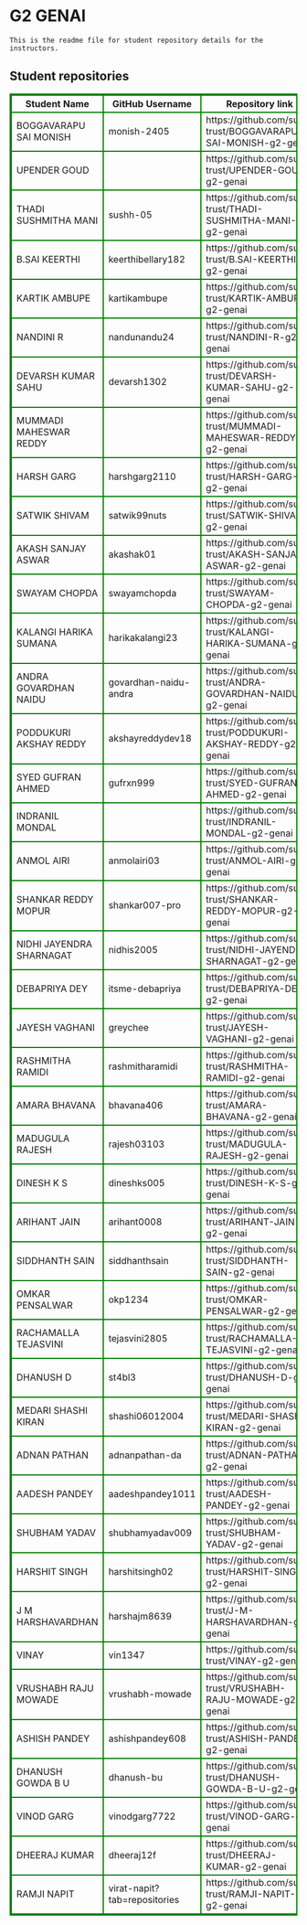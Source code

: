 # G2 GENAI
    This is the readme file for student repository details for the instructors.
## Student repositories 
<table style="border : 2px solid green; width:100%;">
<tr >
<th style="border : 2px solid green;">Student Name</th>
<th style="border : 2px solid green;">GitHub Username</th>
<th style="border : 2px solid green;">Repository link</th>
</tr>
<tr style="border : 2px solid green;">
<td style="border : 2px solid green;">BOGGAVARAPU SAI MONISH</td> 

<td style="border : 2px solid green;">monish-2405</td> 

<td style="border : 2px solid green;">https://github.com/sure-trust/BOGGAVARAPU-SAI-MONISH-g2-genai</td> 
</tr>

<tr style="border : 2px solid green;">
<td style="border : 2px solid green;">UPENDER GOUD</td> 

<td style="border : 2px solid green;"></td> 

<td style="border : 2px solid green;">https://github.com/sure-trust/UPENDER-GOUD-g2-genai</td> 
</tr>

<tr style="border : 2px solid green;">
<td style="border : 2px solid green;">THADI SUSHMITHA MANI</td> 

<td style="border : 2px solid green;">sushh-05</td> 

<td style="border : 2px solid green;">https://github.com/sure-trust/THADI-SUSHMITHA-MANI-g2-genai</td> 
</tr>

<tr style="border : 2px solid green;">
<td style="border : 2px solid green;">B.SAI KEERTHI</td> 

<td style="border : 2px solid green;">keerthibellary182</td> 

<td style="border : 2px solid green;">https://github.com/sure-trust/B.SAI-KEERTHI-g2-genai</td> 
</tr>

<tr style="border : 2px solid green;">
<td style="border : 2px solid green;">KARTIK AMBUPE</td> 

<td style="border : 2px solid green;">kartikambupe</td> 

<td style="border : 2px solid green;">https://github.com/sure-trust/KARTIK-AMBUPE-g2-genai</td> 
</tr>

<tr style="border : 2px solid green;">
<td style="border : 2px solid green;">NANDINI R</td> 

<td style="border : 2px solid green;">nandunandu24</td> 

<td style="border : 2px solid green;">https://github.com/sure-trust/NANDINI-R-g2-genai</td> 
</tr>

<tr style="border : 2px solid green;">
<td style="border : 2px solid green;">DEVARSH KUMAR SAHU</td> 

<td style="border : 2px solid green;">devarsh1302</td> 

<td style="border : 2px solid green;">https://github.com/sure-trust/DEVARSH-KUMAR-SAHU-g2-genai</td> 
</tr>

<tr style="border : 2px solid green;">
<td style="border : 2px solid green;">MUMMADI MAHESWAR REDDY</td> 

<td style="border : 2px solid green;"></td> 

<td style="border : 2px solid green;">https://github.com/sure-trust/MUMMADI-MAHESWAR-REDDY-g2-genai</td> 
</tr>

<tr style="border : 2px solid green;">
<td style="border : 2px solid green;">HARSH GARG</td> 

<td style="border : 2px solid green;">harshgarg2110</td> 

<td style="border : 2px solid green;">https://github.com/sure-trust/HARSH-GARG-g2-genai</td> 
</tr>

<tr style="border : 2px solid green;">
<td style="border : 2px solid green;">SATWIK SHIVAM</td> 

<td style="border : 2px solid green;">satwik99nuts</td> 

<td style="border : 2px solid green;">https://github.com/sure-trust/SATWIK-SHIVAM-g2-genai</td> 
</tr>

<tr style="border : 2px solid green;">
<td style="border : 2px solid green;">AKASH SANJAY ASWAR</td> 

<td style="border : 2px solid green;">akashak01</td> 

<td style="border : 2px solid green;">https://github.com/sure-trust/AKASH-SANJAY-ASWAR-g2-genai</td> 
</tr>

<tr style="border : 2px solid green;">
<td style="border : 2px solid green;">SWAYAM CHOPDA</td> 

<td style="border : 2px solid green;">swayamchopda</td> 

<td style="border : 2px solid green;">https://github.com/sure-trust/SWAYAM-CHOPDA-g2-genai</td> 
</tr>

<tr style="border : 2px solid green;">
<td style="border : 2px solid green;">KALANGI HARIKA SUMANA</td> 

<td style="border : 2px solid green;">harikakalangi23</td> 

<td style="border : 2px solid green;">https://github.com/sure-trust/KALANGI-HARIKA-SUMANA-g2-genai</td> 
</tr>

<tr style="border : 2px solid green;">
<td style="border : 2px solid green;">ANDRA GOVARDHAN NAIDU</td> 

<td style="border : 2px solid green;">govardhan-naidu-andra</td> 

<td style="border : 2px solid green;">https://github.com/sure-trust/ANDRA-GOVARDHAN-NAIDU-g2-genai</td> 
</tr>

<tr style="border : 2px solid green;">
<td style="border : 2px solid green;">PODDUKURI AKSHAY REDDY</td> 

<td style="border : 2px solid green;">akshayreddydev18</td> 

<td style="border : 2px solid green;">https://github.com/sure-trust/PODDUKURI-AKSHAY-REDDY-g2-genai</td> 
</tr>

<tr style="border : 2px solid green;">
<td style="border : 2px solid green;">SYED GUFRAN AHMED</td> 

<td style="border : 2px solid green;">gufrxn999</td> 

<td style="border : 2px solid green;">https://github.com/sure-trust/SYED-GUFRAN-AHMED-g2-genai</td> 
</tr>

<tr style="border : 2px solid green;">
<td style="border : 2px solid green;">INDRANIL MONDAL</td> 

<td style="border : 2px solid green;"></td> 

<td style="border : 2px solid green;">https://github.com/sure-trust/INDRANIL-MONDAL-g2-genai</td> 
</tr>

<tr style="border : 2px solid green;">
<td style="border : 2px solid green;">ANMOL AIRI</td> 

<td style="border : 2px solid green;">anmolairi03</td> 

<td style="border : 2px solid green;">https://github.com/sure-trust/ANMOL-AIRI-g2-genai</td> 
</tr>

<tr style="border : 2px solid green;">
<td style="border : 2px solid green;">SHANKAR REDDY MOPUR</td> 

<td style="border : 2px solid green;">shankar007-pro</td> 

<td style="border : 2px solid green;">https://github.com/sure-trust/SHANKAR-REDDY-MOPUR-g2-genai</td> 
</tr>

<tr style="border : 2px solid green;">
<td style="border : 2px solid green;">NIDHI JAYENDRA SHARNAGAT</td> 

<td style="border : 2px solid green;">nidhis2005</td> 

<td style="border : 2px solid green;">https://github.com/sure-trust/NIDHI-JAYENDRA-SHARNAGAT-g2-genai</td> 
</tr>

<tr style="border : 2px solid green;">
<td style="border : 2px solid green;">DEBAPRIYA DEY</td> 

<td style="border : 2px solid green;">itsme-debapriya</td> 

<td style="border : 2px solid green;">https://github.com/sure-trust/DEBAPRIYA-DEY-g2-genai</td> 
</tr>

<tr style="border : 2px solid green;">
<td style="border : 2px solid green;">JAYESH VAGHANI</td> 

<td style="border : 2px solid green;">greychee</td> 

<td style="border : 2px solid green;">https://github.com/sure-trust/JAYESH-VAGHANI-g2-genai</td> 
</tr>

<tr style="border : 2px solid green;">
<td style="border : 2px solid green;">RASHMITHA RAMIDI</td> 

<td style="border : 2px solid green;">rashmitharamidi</td> 

<td style="border : 2px solid green;">https://github.com/sure-trust/RASHMITHA-RAMIDI-g2-genai</td> 
</tr>

<tr style="border : 2px solid green;">
<td style="border : 2px solid green;">AMARA BHAVANA</td> 

<td style="border : 2px solid green;">bhavana406</td> 

<td style="border : 2px solid green;">https://github.com/sure-trust/AMARA-BHAVANA-g2-genai</td> 
</tr>

<tr style="border : 2px solid green;">
<td style="border : 2px solid green;">MADUGULA RAJESH</td> 

<td style="border : 2px solid green;">rajesh03103</td> 

<td style="border : 2px solid green;">https://github.com/sure-trust/MADUGULA-RAJESH-g2-genai</td> 
</tr>

<tr style="border : 2px solid green;">
<td style="border : 2px solid green;">DINESH K S</td> 

<td style="border : 2px solid green;">dineshks005</td> 

<td style="border : 2px solid green;">https://github.com/sure-trust/DINESH-K-S-g2-genai</td> 
</tr>

<tr style="border : 2px solid green;">
<td style="border : 2px solid green;">ARIHANT JAIN</td> 

<td style="border : 2px solid green;">arihant0008</td> 

<td style="border : 2px solid green;">https://github.com/sure-trust/ARIHANT-JAIN-g2-genai</td> 
</tr>

<tr style="border : 2px solid green;">
<td style="border : 2px solid green;">SIDDHANTH SAIN</td> 

<td style="border : 2px solid green;">siddhanthsain</td> 

<td style="border : 2px solid green;">https://github.com/sure-trust/SIDDHANTH-SAIN-g2-genai</td> 
</tr>

<tr style="border : 2px solid green;">
<td style="border : 2px solid green;">OMKAR PENSALWAR</td> 

<td style="border : 2px solid green;">okp1234</td> 

<td style="border : 2px solid green;">https://github.com/sure-trust/OMKAR-PENSALWAR-g2-genai</td> 
</tr>

<tr style="border : 2px solid green;">
<td style="border : 2px solid green;">RACHAMALLA TEJASVINI</td> 

<td style="border : 2px solid green;">tejasvini2805</td> 

<td style="border : 2px solid green;">https://github.com/sure-trust/RACHAMALLA-TEJASVINI-g2-genai</td> 
</tr>

<tr style="border : 2px solid green;">
<td style="border : 2px solid green;">DHANUSH D</td> 

<td style="border : 2px solid green;">st4bl3</td> 

<td style="border : 2px solid green;">https://github.com/sure-trust/DHANUSH-D-g2-genai</td> 
</tr>

<tr style="border : 2px solid green;">
<td style="border : 2px solid green;">MEDARI SHASHI KIRAN</td> 

<td style="border : 2px solid green;">shashi06012004</td> 

<td style="border : 2px solid green;">https://github.com/sure-trust/MEDARI-SHASHI-KIRAN-g2-genai</td> 
</tr>

<tr style="border : 2px solid green;">
<td style="border : 2px solid green;">ADNAN PATHAN</td> 

<td style="border : 2px solid green;">adnanpathan-da</td> 

<td style="border : 2px solid green;">https://github.com/sure-trust/ADNAN-PATHAN-g2-genai</td> 
</tr>

<tr style="border : 2px solid green;">
<td style="border : 2px solid green;">AADESH PANDEY</td> 

<td style="border : 2px solid green;">aadeshpandey1011</td> 

<td style="border : 2px solid green;">https://github.com/sure-trust/AADESH-PANDEY-g2-genai</td> 
</tr>

<tr style="border : 2px solid green;">
<td style="border : 2px solid green;">SHUBHAM YADAV</td> 

<td style="border : 2px solid green;">shubhamyadav009</td> 

<td style="border : 2px solid green;">https://github.com/sure-trust/SHUBHAM-YADAV-g2-genai</td> 
</tr>

<tr style="border : 2px solid green;">
<td style="border : 2px solid green;">HARSHIT SINGH</td> 

<td style="border : 2px solid green;">harshitsingh02</td> 

<td style="border : 2px solid green;">https://github.com/sure-trust/HARSHIT-SINGH-g2-genai</td> 
</tr>

<tr style="border : 2px solid green;">
<td style="border : 2px solid green;">J M HARSHAVARDHAN</td> 

<td style="border : 2px solid green;">harshajm8639</td> 

<td style="border : 2px solid green;">https://github.com/sure-trust/J-M-HARSHAVARDHAN-g2-genai</td> 
</tr>

<tr style="border : 2px solid green;">
<td style="border : 2px solid green;">VINAY</td> 

<td style="border : 2px solid green;">vin1347</td> 

<td style="border : 2px solid green;">https://github.com/sure-trust/VINAY-g2-genai</td> 
</tr>

<tr style="border : 2px solid green;">
<td style="border : 2px solid green;">VRUSHABH RAJU MOWADE</td> 

<td style="border : 2px solid green;">vrushabh-mowade</td> 

<td style="border : 2px solid green;">https://github.com/sure-trust/VRUSHABH-RAJU-MOWADE-g2-genai</td> 
</tr>

<tr style="border : 2px solid green;">
<td style="border : 2px solid green;">ASHISH PANDEY</td> 

<td style="border : 2px solid green;">ashishpandey608</td> 

<td style="border : 2px solid green;">https://github.com/sure-trust/ASHISH-PANDEY-g2-genai</td> 
</tr>

<tr style="border : 2px solid green;">
<td style="border : 2px solid green;">DHANUSH GOWDA B U</td> 

<td style="border : 2px solid green;">dhanush-bu</td> 

<td style="border : 2px solid green;">https://github.com/sure-trust/DHANUSH-GOWDA-B-U-g2-genai</td> 
</tr>

<tr style="border : 2px solid green;">
<td style="border : 2px solid green;">VINOD GARG</td> 

<td style="border : 2px solid green;">vinodgarg7722</td> 

<td style="border : 2px solid green;">https://github.com/sure-trust/VINOD-GARG-g2-genai</td> 
</tr>

<tr style="border : 2px solid green;">
<td style="border : 2px solid green;">DHEERAJ KUMAR</td> 

<td style="border : 2px solid green;">dheeraj12f</td> 

<td style="border : 2px solid green;">https://github.com/sure-trust/DHEERAJ-KUMAR-g2-genai</td> 
</tr>

<tr style="border : 2px solid green;">
<td style="border : 2px solid green;">RAMJI NAPIT</td> 

<td style="border : 2px solid green;">virat-napit?tab=repositories</td> 

<td style="border : 2px solid green;">https://github.com/sure-trust/RAMJI-NAPIT-g2-genai</td> 
</tr>
